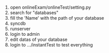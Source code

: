 1. open  onlineExam/onlineTest/setting.py
2. search for "databases"
3. fill the 'Name' with the path of your database
4. syncdb
5. runserver
6. login to admin
7. edit datas of your database
8. login to .../instantTest to test everything

